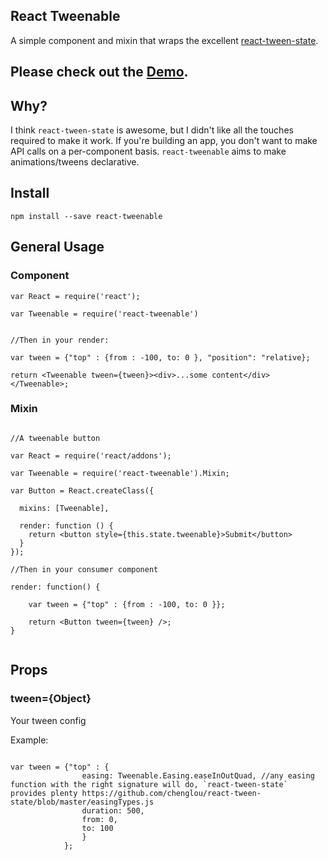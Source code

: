 ## React Tweenable

A simple component and mixin that wraps the excellent [react-tween-state](https://github.com/chenglou/react-tween-state).

## Please check out the [Demo](http://mandarinconlabarba.github.io/react-tweenable/example/index.html).

## Why?

I think `react-tween-state` is awesome, but I didn't like all the touches required to make it work. If you're building an app, you don't
want to make API calls on a per-component basis. `react-tweenable` aims to make animations/tweens declarative.

## Install

```
npm install --save react-tweenable
```

## General Usage

### Component

```es
var React = require('react');

var Tweenable = require('react-tweenable')


//Then in your render:

var tween = {"top" : {from : -100, to: 0 }, "position": "relative};

return <Tweenable tween={tween}><div>...some content</div></Tweenable>;

```

### Mixin

```es

//A tweenable button

var React = require('react/addons');

var Tweenable = require('react-tweenable').Mixin;

var Button = React.createClass({

  mixins: [Tweenable],

  render: function () {
    return <button style={this.state.tweenable}>Submit</button>
  }
});

//Then in your consumer component

render: function() {

    var tween = {"top" : {from : -100, to: 0 }};

    return <Button tween={tween} />;
}


```

## Props

### tween={Object}

Your tween config

Example:

```es

var tween = {"top" : {
                easing: Tweenable.Easing.easeInOutQuad, //any easing function with the right signature will do, `react-tween-state` provides plenty https://github.com/chenglou/react-tween-state/blob/master/easingTypes.js
                duration: 500,
                from: 0,
                to: 100
                }
            };

```

